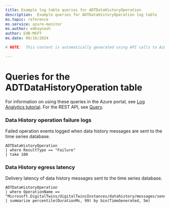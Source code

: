 ```yaml
---
title: Example log table queries for ADTDataHistoryOperation
description:  Example queries for ADTDataHistoryOperation log table
ms.topic: reference
ms.service: azure-monitor
ms.author: edbaynash
author: EdB-MSFT
ms.date: 09/16/2024

# NOTE:  This content is automatically generated using API calls to Azure. Any edits made on these files will be overwritten in the next run of the script. 

---
```


# Queries for the ADTDataHistoryOperation table

For information on using these queries in the Azure portal, see [Log Analytics tutorial](/azure/azure-monitor/logs/log-analytics-tutorial). For the REST API, see [Query](/rest/api/loganalytics/query).


### Data History operation failure logs  


Failed operation events logged when data history messages are sent to the time series database.  

```query
ADTDataHistoryOperation
| where ResultType == "Failure"
| take 100

```



### Data History egress latency  


Delivery latency of data history messages sent to the time series database.  

```query
ADTDataHistoryOperation
| where OperationName == "Microsoft.DigitalTwins/digitalTwinsInstances/datahistory/messages/send/action"
| summarize percentile(DurationMs, 99) by bin(TimeGenerated, 5m)

```

